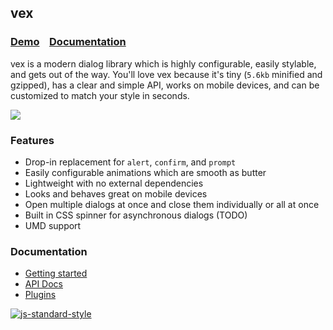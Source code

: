## vex

### [Demo](http://github.hubspot.com/vex/docs/welcome/) &nbsp;&nbsp; [Documentation](http://github.hubspot.com/vex/)

vex is a modern dialog library which is highly configurable, easily stylable, and gets out of the way. You'll love vex because it's tiny (`5.6kb` minified and gzipped), has a clear and simple API, works on mobile devices, and can be customized to match your style in seconds.

![](https://raw.github.com/HubSpot/vex/master/docs/vex.gif)

### Features

- Drop-in replacement for `alert`, `confirm`, and `prompt`
- Easily configurable animations which are smooth as butter
- Lightweight with no external dependencies
- Looks and behaves great on mobile devices
- Open multiple dialogs at once and close them individually or all at once
- Built in CSS spinner for asynchronous dialogs (TODO)
- UMD support

### Documentation
- [Getting started](/docs/intro.md)
- [API Docs](/docs/api/1-Basic.md)
- [Plugins](/docs/api/4-Plugins.md)

[![js-standard-style](https://cdn.rawgit.com/feross/standard/master/badge.svg)](https://github.com/feross/standard)
